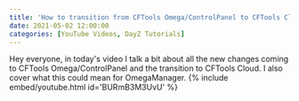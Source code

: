 ```yaml
---
title: 'How to transition from CFTools Omega/ControlPanel to CFTools Cloud | DayZ Server Management'
date: 2021-05-02 12:00:00
categories: [YouTube Videos, DayZ Tutorials]
---
```

Hey everyone, in today's video I talk a bit about all the new changes coming to CFTools Omega/ControlPanel and the transition to CFTools Cloud. I also cover what this could mean for OmegaManager.
{% include embed/youtube.html id='BURmB3M3UvU' %}